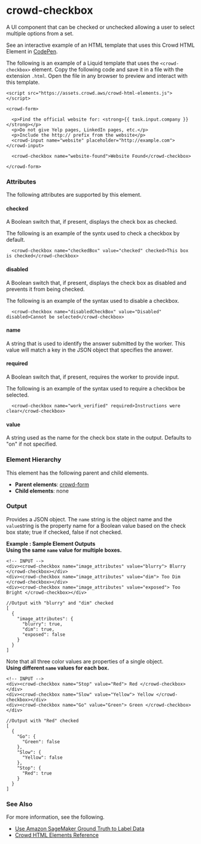 # crowd\-checkbox<a name="sms-ui-template-crowd-checkbox"></a>

A UI component that can be checked or unchecked allowing a user to select multiple options from a set\.

See an interactive example of an HTML template that uses this Crowd HTML Element in [CodePen](https://codepen.io/sagemaker_crowd_html_elements/pen/YzNPgOL)\.

The following is an example of a Liquid template that uses the `<crowd-checkbox>` element\. Copy the following code and save it in a file with the extension `.html`\. Open the file in any browser to preview and interact with this template\. 

```
<script src="https://assets.crowd.aws/crowd-html-elements.js"></script>

<crowd-form>
  
  <p>Find the official website for: <strong>{{ task.input.company }}</strong></p>
  <p>Do not give Yelp pages, LinkedIn pages, etc.</p>
  <p>Include the http:// prefix from the website</p>
  <crowd-input name="website" placeholder="http://example.com"></crowd-input>

  <crowd-checkbox name="website-found">Website Found</crowd-checkbox>

</crowd-form>
```

### Attributes<a name="checkbox-attributes"></a>

The following attributes are supported by this element\.

#### checked<a name="checkbox-attributes-checked"></a>

A Boolean switch that, if present, displays the check box as checked\.

The following is an example of the syntx used to check a checkbox by default\.

```
  <crowd-checkbox name="checkedBox" value="checked" checked>This box is checked</crowd-checkbox>
```

#### disabled<a name="checkbox-attributes-disabled"></a>

A Boolean switch that, if present, displays the check box as disabled and prevents it from being checked\.

The following is an example of the syntax used to disable a checkbox\. 

```
  <crowd-checkbox name="disabledCheckBox" value="Disabled" disabled>Cannot be selected</crowd-checkbox>
```

#### name<a name="checkbox-attributes-name"></a>

A string that is used to identify the answer submitted by the worker\. This value will match a key in the JSON object that specifies the answer\.

#### required<a name="checkbox-attributes-required"></a>

A Boolean switch that, if present, requires the worker to provide input\.

The following is an example of the syntax used to require a checkbox be selected\.

```
  <crowd-checkbox name="work_verified" required>Instructions were clear</crowd-checkbox>
```

#### value<a name="checkbox-attributes-value"></a>

A string used as the name for the check box state in the output\. Defaults to "on" if not specified\. 

### Element Hierarchy<a name="checkbox-element-hierarchy"></a>

This element has the following parent and child elements\.
+ **Parent elements**: [crowd\-form](sms-ui-template-crowd-form.md)
+ **Child elements**: none

### Output<a name="checkbox-element-output"></a>

Provides a JSON object\. The `name` string is the object name and the `value`string is the property name for a Boolean value based on the check box state; true if checked, false if not checked\.

**Example : Sample Element Outputs**  
**Using the same `name` value for multiple boxes\.**  

```
<!-- INPUT -->  
<div><crowd-checkbox name="image_attributes" value="blurry"> Blurry </crowd-checkbox></div>
<div><crowd-checkbox name="image_attributes" value="dim"> Too Dim </crowd-checkbox></div>
<div><crowd-checkbox name="image_attributes" value="exposed"> Too Bright </crowd-checkbox></div>
```

```
//Output with "blurry" and "dim" checked
[
  {
    "image_attributes": {
      "blurry": true,
      "dim": true,
      "exposed": false
    }
  }
]
```
Note that all three color values are properties of a single object\.  
**Using different `name` values for each box\.**  

```
<!-- INPUT -->
<div><crowd-checkbox name="Stop" value="Red"> Red </crowd-checkbox></div>
<div><crowd-checkbox name="Slow" value="Yellow"> Yellow </crowd-checkbox></div>
<div><crowd-checkbox name="Go" value="Green"> Green </crowd-checkbox></div>
```

```
//Output with "Red" checked
[
  {
    "Go": {
      "Green": false
    },
    "Slow": {
      "Yellow": false
    },
    "Stop": {
      "Red": true
    }
  }
]
```

### See Also<a name="checkbox-see-also"></a>

For more information, see the following\.
+ [Use Amazon SageMaker Ground Truth to Label Data](sms.md)
+ [Crowd HTML Elements Reference](sms-ui-template-reference.md)